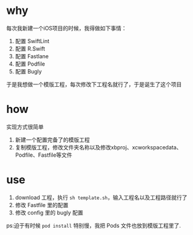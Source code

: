 # why
每次我新建一个iOS项目的时候，我得做如下事情：
1. 配置 SwiftLint
2. 配置 R.Swift
3. 配置 Fastlane
4. 配置 Podfile
5. 配置 Bugly
   
于是我想做一个模版工程，每次修改下工程名就行了，于是诞生了这个项目

# how
实现方式很简单
1. 新建一个配置完备了的模版工程
2. 复制模版工程，修改文件夹名称以及修改xbproj、xcworkspacedata、Podfile、Fastfile等文件

# use
1. download 工程，执行 `sh template.sh`，输入工程名以及工程路径就行了
2. 修改 Fastfile 里的配置
3. 修改 config 里的 bugly 配置


ps:迫于有时候 `pod install` 特别慢，我把 Pods 文件也放到模版工程里了.
